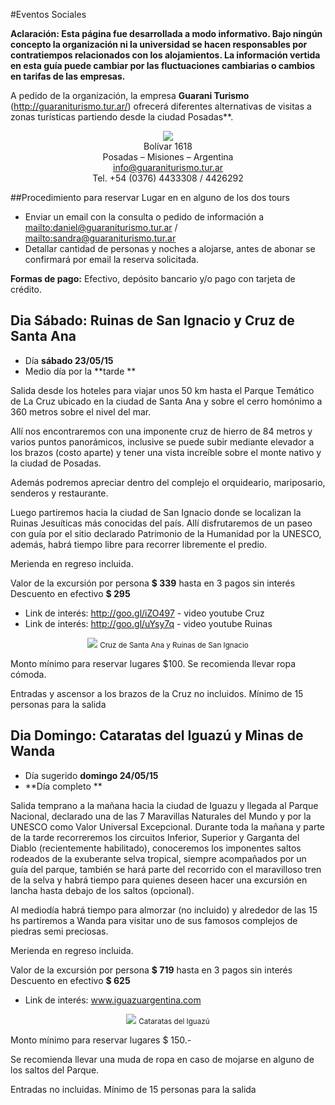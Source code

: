#Eventos Sociales

**Aclaración: Esta página fue desarrollada a modo informativo. Bajo ningún
concepto la organización ni la universidad se hacen
responsables por contratiempos relacionados con los alojamientos.
La información vertida en esta guía puede cambiar por las fluctuaciones
cambiarias o cambios en tarifas de las empresas.**

A pedido de la organización, la empresa
**Guarani Turismo** (<http://guaraniturismo.tur.ar/>) ofrecerá diferentes alternativas
de visitas a zonas turísticas partiendo desde la ciudad Posadas**.

<div style="text-align:center">
    <a href="http://guaraniturismo.tur.ar/" target="_blank">
        <img src ="https://github.com/scipy-latinamerica/scipyla2015/raw/master/hotels/imgs/guarani.png" />
    </a><br>
    Bolívar 1618<br>
    Posadas – Misiones – Argentina<br>
    <a href="mailto:info@guaraniturismo.tur.ar">info@guaraniturismo.tur.ar</a><br>
    Tel. +54 (0376) 4433308 / 4426292
</div>

##Procedimiento para reservar Lugar en en alguno de los dos tours

-   Enviar un email con la consulta o pedido de información a
    <mailto:daniel@guaraniturismo.tur.ar> /
    <mailto:sandra@guaraniturismo.tur.ar>
-   Detallar cantidad de personas y noches a alojarse, antes de abonar se
    confirmará por email la reserva solicitada.

**Formas de pago:** Efectivo, depósito bancario y/o pago con tarjeta de crédito.


## **Dia Sábado:** Ruinas de San Ignacio y Cruz de Santa Ana

- Día **sábado 23/05/15**
- Medio día por la **tarde
**

Salida desde los hoteles para viajar unos 50 km hasta el Parque Temático de La
Cruz ubicado en la ciudad de Santa Ana y sobre el cerro homónimo a 360 metros
sobre el nivel del mar.

Allí nos encontraremos con una imponente cruz de hierro de 84 metros y varios
puntos panorámicos, inclusive se puede subir mediante elevador a los brazos
(costo aparte) y tener una vista increíble sobre el monte nativo y la ciudad
de Posadas.

Además podremos apreciar dentro del complejo el orquideario, mariposario,
senderos y restaurante.

Luego partiremos hacia la ciudad de San Ignacio donde se localizan la Ruinas
Jesuíticas más conocidas del país. Allí disfrutaremos de un paseo con guía por
el sitio declarado Patrimonio de la Humanidad por la UNESCO, además, habrá
tiempo libre para recorrer libremente el predio.

Merienda en regreso incluida.

Valor de la excursión por persona **$ 339** hasta en 3 pagos sin interés
Descuento en efectivo **$ 295**

- Link de interés: http://goo.gl/iZO497 - video youtube Cruz
- Link de interés: http://goo.gl/uYsy7q - video youtube Ruinas

<div style="text-align:center">
    <img src ="https://raw.githubusercontent.com/scipy-latinamerica/scipyla2015/master/tours/imgs/si.jpg" />
    <small>Cruz de Santa Ana y Ruinas de San Ignacio</small>
</div>

Monto mínimo para reservar lugares $100. Se recomienda llevar ropa cómoda.

Entradas y ascensor a los brazos de la Cruz no incluidos. Mínimo de 15 personas para la salida


## **Dia Domingo:** Cataratas del Iguazú y Minas de Wanda

- Día sugerido **domingo 24/05/15**
- **Día completo
**

Salida temprano a la mañana hacia la ciudad de Iguazu y llegada al Parque
Nacional, declarado una de las 7 Maravillas Naturales del Mundo y por la
UNESCO como Valor Universal Excepcional. Durante toda la mañana y parte de la
tarde recorreremos los circuitos Inferior, Superior y Garganta del Diablo
(recientemente habilitado), conoceremos los imponentes saltos rodeados de la
exuberante selva tropical, siempre acompañados por un guía del parque, también
se hará parte del recorrido con el maravilloso tren de la selva y habrá tiempo
para quienes deseen hacer una excursión en lancha hasta debajo de los saltos
(opcional).

Al mediodía habrá tiempo para almorzar (no incluido) y alrededor de las 15 hs
partiremos a Wanda para visitar uno de sus famosos complejos de piedras
semi preciosas.

Merienda en regreso incluida.

Valor de la excursión por persona **$ 719** hasta en 3 pagos sin interés
Descuento en efectivo **$ 625**

- Link de interés: www.iguazuargentina.com

<div style="text-align:center">
    <img src ="https://raw.githubusercontent.com/scipy-latinamerica/scipyla2015/master/tours/imgs/iguazu.gif" />
    <small>Cataratas del Iguazú</small>
</div>

Monto mínimo para reservar lugares $ 150.-

Se recomienda llevar una muda de ropa en caso de mojarse en alguno de los
saltos del Parque.

Entradas no incluidas. Mínimo de 15 personas para la salida
